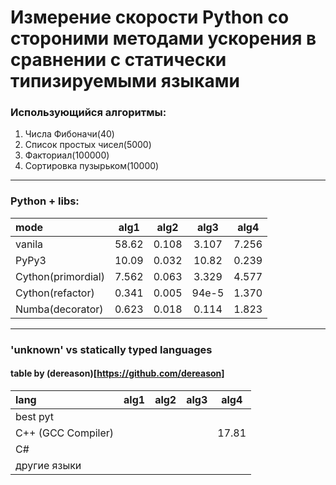 # Измерение скорости Python со стороними методами ускорения в сравнении с статически типизируемыми языками

### Использующийся алгоритмы:
1. Числа Фибоначи(40)
2. Список простых чисел(5000)
3. Факториал(100000)
4. Сортировка пузырьком(10000)

--------------------------------------------------------

### **Python + libs:**

mode                | alg1  | alg2  | alg3  | alg4
:----               |:----: |:----: |:----: |:----:|
vanila              | 58.62 | 0.108 | 3.107 | 7.256
PyPy3               | 10.09 | 0.032 | 10.82 | 0.239
Cython(primordial)  | 7.562 | 0.063 | 3.329 | 4.577
Cython(refactor)    | 0.341 | 0.005 | 94e-5 | 1.370
Numba(decorator)    | 0.623 | 0.018 | 0.114 | 1.823

--------------------------------------------------------

### **'unknown' vs statically typed languages**
#### table by (dereason)[https://github.com/dereason]

lang | alg1 | alg2 | alg3 | alg4
:----|:----:|:----:|:----:| :----:
best pyt|
C++ (GCC Compiler)|  |  |  | 17.81
C#|
другие языки |
